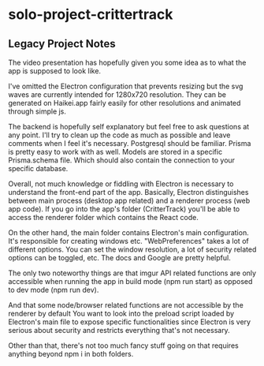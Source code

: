 # solo-project-crittertrack

## Legacy Project Notes
The video presentation has hopefully given you some idea as to what the app is supposed to look like. 

I've omitted the Electron configuration that prevents resizing but the svg waves are currently intended for 1280x720 resolution. They can be generated on Haikei.app fairly easily for other resolutions and animated through simple js.

The backend is hopefully self explanatory but feel free to ask questions at any point. I'll try to clean up the code as much as possible and leave comments when I feel it's necessary. Postgresql should be familiar. Prisma is pretty easy to work with as well. Models are stored in a specific Prisma.schema file. Which should also contain the connection to your specific database.

Overall, not much knowledge or fiddling with Electron is necessary to understand the front-end part of the app. Basically, Electron distinguishes between main process (desktop app related) and a renderer process (web app code). If you go into the app's folder (CritterTrack) you'll be able to access the renderer folder which contains the  React code.

On the other hand, the main folder contains Electron's main configuration. It's responsible for creating windows etc. 
"WebPreferences" takes a lot of different options. You can set the window resolution, a lot of security related options can be toggled, etc. The docs and Google are pretty helpful.

The only two noteworthy things are that imgur API related functions are only accessible when running the app in build mode (npm run start) as opposed to dev mode (npm run dev).

And that some node/browser related functions are not accessible by the renderer by default
You want to look into the preload script loaded by Electron's main file to expose specific functionalities since Electron is very serious about security and restricts everything that's not necessary.

Other than that, there's not too much fancy stuff going on that requires anything beyond npm i in both folders.